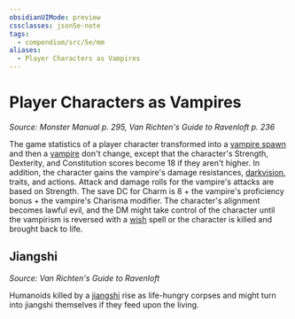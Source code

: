 ```yaml
---
obsidianUIMode: preview
cssclasses: json5e-note
tags:
  - compendium/src/5e/mm
aliases:
  - Player Characters as Vampires
---
```


# Player Characters as Vampires
*Source: Monster Manual p. 295, Van Richten's Guide to Ravenloft p. 236* 

The game statistics of a player character transformed into a [vampire spawn](../../../../vampire-spawn.md) and then a [vampire](../../../../vampire.md) don't change, except that the character's Strength, Dexterity, and Constitution scores become 18 if they aren't higher. In addition, the character gains the vampire's damage resistances, [darkvision](../senses.md##darkvision), traits, and actions. Attack and damage rolls for the vampire's attacks are based on Strength. The save DC for Charm is 8 + the vampire's proficiency bonus + the vampire's Charisma modifier. The character's alignment becomes lawful evil, and the DM might take control of the character until the vampirism is reversed with a [wish](../../../../wish.md) spell or the character is killed and brought back to life.

## Jiangshi
_Source: Van Richten's Guide to Ravenloft_

Humanoids killed by a [jiangshi](../../../../jiangshi-vrgr.md) rise as life-hungry corpses and might turn into jiangshi themselves if they feed upon the living.